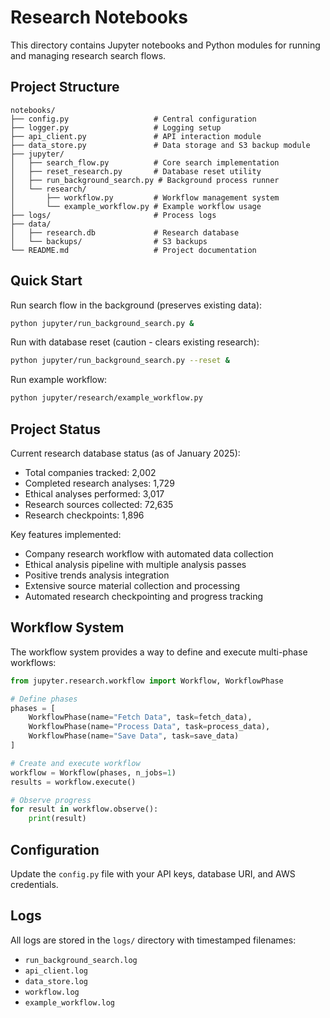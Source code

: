 # Research Notebooks

This directory contains Jupyter notebooks and Python modules for running and managing research search flows.

## Project Structure

```
notebooks/
├── config.py                   # Central configuration
├── logger.py                   # Logging setup
├── api_client.py               # API interaction module
├── data_store.py               # Data storage and S3 backup module
├── jupyter/
│   ├── search_flow.py          # Core search implementation
│   ├── reset_research.py       # Database reset utility
│   ├── run_background_search.py # Background process runner
│   └── research/
│       ├── workflow.py         # Workflow management system
│       └── example_workflow.py # Example workflow usage
├── logs/                       # Process logs
├── data/
│   ├── research.db             # Research database
│   └── backups/                # S3 backups
└── README.md                   # Project documentation
```

## Quick Start

Run search flow in the background (preserves existing data):
```bash
python jupyter/run_background_search.py &
```

Run with database reset (caution - clears existing research):
```bash
python jupyter/run_background_search.py --reset &
```

Run example workflow:
```bash
python jupyter/research/example_workflow.py
```

## Project Status

Current research database status (as of January 2025):
- Total companies tracked: 2,002
- Completed research analyses: 1,729
- Ethical analyses performed: 3,017
- Research sources collected: 72,635
- Research checkpoints: 1,896

Key features implemented:
- Company research workflow with automated data collection
- Ethical analysis pipeline with multiple analysis passes
- Positive trends analysis integration
- Extensive source material collection and processing
- Automated research checkpointing and progress tracking

## Workflow System

The workflow system provides a way to define and execute multi-phase workflows:

```python
from jupyter.research.workflow import Workflow, WorkflowPhase

# Define phases
phases = [
    WorkflowPhase(name="Fetch Data", task=fetch_data),
    WorkflowPhase(name="Process Data", task=process_data),
    WorkflowPhase(name="Save Data", task=save_data)
]

# Create and execute workflow
workflow = Workflow(phases, n_jobs=1)
results = workflow.execute()

# Observe progress
for result in workflow.observe():
    print(result)
```

## Configuration

Update the `config.py` file with your API keys, database URI, and AWS credentials.

## Logs

All logs are stored in the `logs/` directory with timestamped filenames:
- `run_background_search.log`
- `api_client.log`
- `data_store.log`
- `workflow.log`
- `example_workflow.log`


